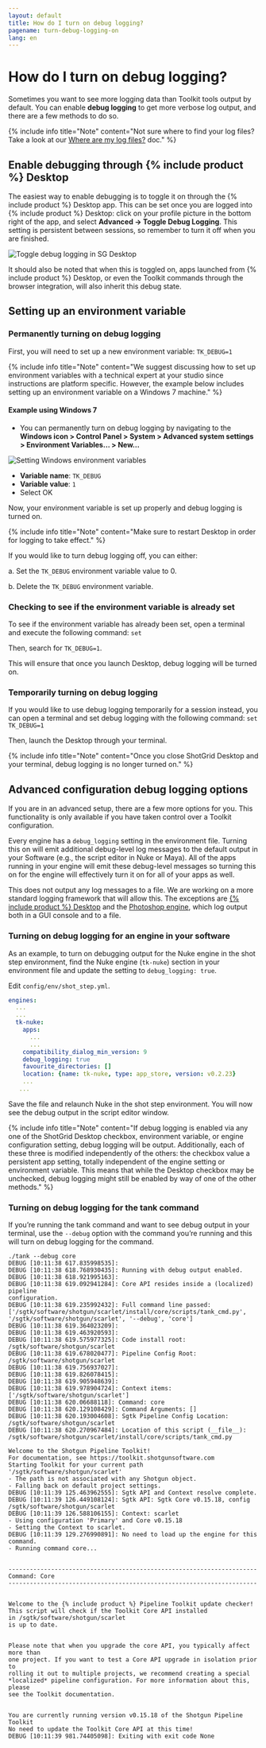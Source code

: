 ```yaml
---
layout: default
title: How do I turn on debug logging?
pagename: turn-debug-logging-on
lang: en
---
```


# How do I turn on debug logging?

Sometimes you want to see more logging data than Toolkit tools output by default. You can enable **debug logging** to get more verbose log output, and there are a few methods to do so. 

{% include info title="Note" content="Not sure where to find your log files? Take a look at our [Where are my log files?](./where-are-my-log-files.md) doc." %}

## Enable debugging through {% include product %} Desktop

The easiest way to enable debugging is to toggle it on through the {% include product %} Desktop app. This can be set once you are logged into {% include product %} Desktop: click on your profile picture in the bottom right of the app, and select **Advanced -> Toggle Debug Logging**. This setting is persistent between sessions, so remember to turn it off when you are finished.

![Toggle debug logging in SG Desktop](images/desktop-enable-debug-logging.png)

It should also be noted that when this is toggled on, apps launched from {% include product %} Desktop, or even the Toolkit commands through the browser integration, will also inherit this debug state.

## Setting up an environment variable

### Permanently turning on debug logging

First, you will need to set up a new environment variable: `TK_DEBUG=1`

{% include info title="Note" content="We suggest discussing how to set up environment variables with a technical expert at your studio since instructions are platform specific. However, the example below includes setting up an environment variable on a Windows 7 machine." %}

#### Example using Windows 7

- You can permanently turn on debug logging by navigating to the **Windows icon > Control Panel > System > Advanced system settings > Environment Variables… > New…**

![Setting Windows environment variables](images/windows-setting-environment-variable.png)


- **Variable name**: `TK_DEBUG`
- **Variable value**: `1`
- Select OK

Now, your environment variable is set up properly and debug logging is turned on.

{% include info title="Note" content="Make sure to restart Desktop in order for logging to take effect." %}

If you would like to turn debug logging off, you can either:

a. Set the `TK_DEBUG` environment variable value to 0.

b. Delete the `TK_DEBUG` environment variable.

### Checking to see if the environment variable is already set

To see if the environment variable has already been set, open a terminal and execute the following command: `set`

Then, search for `TK_DEBUG=1`.

This will ensure that once you launch Desktop, debug logging will be turned on.

### Temporarily turning on debug logging

If you would like to use debug logging temporarily for a session instead, you can open a terminal and set debug logging with the following command: `set TK_DEBUG=1`

Then, launch the Desktop through your terminal.

{% include info title="Note" content="Once you close ShotGrid Desktop and your terminal, debug logging is no longer turned on." %}



## Advanced configuration debug logging options

If you are in an advanced setup, there are a few more options for you. This functionality is only available if you have taken control over a Toolkit configuration.

Every engine has a `debug_logging` setting in the environment file. Turning this on will emit additional debug-level log messages to the default output in your Software (e.g., the script editor in Nuke or Maya). All of the apps running in your engine will emit these debug-level messages so turning this on for the engine will effectively turn it on for all of your apps as well.

This does not output any log messages to a file. We are working on a more standard logging framework that will allow this. The exceptions are [{% include product %} Desktop](https://developer.shotgridsoftware.com/d587be80/?title=Integrations+User+Guide#getting-started-with-desktop) and the [Photoshop engine](https://developer.shotgridsoftware.com/8d461cbe/?title=Photoshop), which log output both in a GUI console and to a file.

### Turning on debug logging for an engine in your software

As an example, to turn on debugging output for the Nuke engine in the shot step environment, find the Nuke engine (`tk-nuke`) section in your environment file and update the setting to `debug_logging: true`.

Edit `config/env/shot_step.yml`.

```yaml
engines: 
  ...
  ...
  tk-nuke:
    apps:
      ...
      ...
    compatibility_dialog_min_version: 9
    debug_logging: true
    favourite_directories: []
    location: {name: tk-nuke, type: app_store, version: v0.2.23}
    ...
   ...
```

Save the file and relaunch Nuke in the shot step environment. You will now see the debug output in the script editor window. 

{% include info title="Note" content="If debug logging is enabled via any one of the ShotGrid Desktop checkbox, environment variable, or engine configuration setting, debug logging will be output. Additionally, each of these three is modified independently of the others: the checkbox value a persistent app setting, totally independent of the engine setting or environment variable. This means that while the Desktop checkbox may be unchecked, debug logging might still be enabled by way of one of the other methods." %}

### Turning on debug logging for the tank command

If you’re running the tank command and want to see debug output in your terminal, use the `--debug` option with the command you’re running and this will turn on debug logging for the command.

    ./tank --debug core
    DEBUG [10:11:38 617.835998535]:
    DEBUG [10:11:38 618.768930435]: Running with debug output enabled.
    DEBUG [10:11:38 618.921995163]:
    DEBUG [10:11:38 619.092941284]: Core API resides inside a (localized) pipeline
    configuration.
    DEBUG [10:11:38 619.235992432]: Full command line passed:
    ['/sgtk/software/shotgun/scarlet/install/core/scripts/tank_cmd.py',
    '/sgtk/software/shotgun/scarlet', '--debug', 'core']
    DEBUG [10:11:38 619.364023209]:
    DEBUG [10:11:38 619.463920593]:
    DEBUG [10:11:38 619.575977325]: Code install root:
    /sgtk/software/shotgun/scarlet
    DEBUG [10:11:38 619.678020477]: Pipeline Config Root:
    /sgtk/software/shotgun/scarlet
    DEBUG [10:11:38 619.756937027]:
    DEBUG [10:11:38 619.826078415]:
    DEBUG [10:11:38 619.905948639]:
    DEBUG [10:11:38 619.978904724]: Context items:
    ['/sgtk/software/shotgun/scarlet']
    DEBUG [10:11:38 620.06688118]: Command: core
    DEBUG [10:11:38 620.129108429]: Command Arguments: []
    DEBUG [10:11:38 620.193004608]: Sgtk Pipeline Config Location:
    /sgtk/software/shotgun/scarlet
    DEBUG [10:11:38 620.270967484]: Location of this script (__file__):
    /sgtk/software/shotgun/scarlet/install/core/scripts/tank_cmd.py
    
    Welcome to the Shotgun Pipeline Toolkit!
    For documentation, see https://toolkit.shotgunsoftware.com
    Starting Toolkit for your current path '/sgtk/software/shotgun/scarlet'
    - The path is not associated with any Shotgun object.
    - Falling back on default project settings.
    DEBUG [10:11:39 125.463962555]: Sgtk API and Context resolve complete.
    DEBUG [10:11:39 126.449108124]: Sgtk API: Sgtk Core v0.15.18, config
    /sgtk/software/shotgun/scarlet
    DEBUG [10:11:39 126.588106155]: Context: scarlet
    - Using configuration 'Primary' and Core v0.15.18
    - Setting the Context to scarlet.
    DEBUG [10:11:39 129.276990891]: No need to load up the engine for this
    command.
    - Running command core...
    
    
    ----------------------------------------------------------------------
    Command: Core
    ----------------------------------------------------------------------
    
    
    Welcome to the {% include product %} Pipeline Toolkit update checker!
    This script will check if the Toolkit Core API installed
    in /sgtk/software/shotgun/scarlet
    is up to date.
    
    
    Please note that when you upgrade the core API, you typically affect more than
    one project. If you want to test a Core API upgrade in isolation prior to
    rolling it out to multiple projects, we recommend creating a special
    *localized* pipeline configuration. For more information about this, please
    see the Toolkit documentation.
    
    
    You are currently running version v0.15.18 of the Shotgun Pipeline Toolkit
    No need to update the Toolkit Core API at this time!
    DEBUG [10:11:39 981.74405098]: Exiting with exit code None

